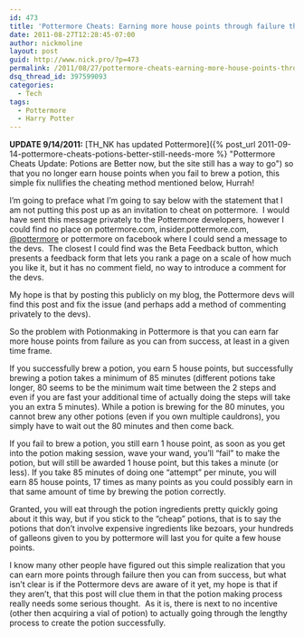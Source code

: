 ```yaml
---
id: 473
title: 'Pottermore Cheats: Earning more house points through failure then success in potion making'
date: 2011-08-27T12:28:45-07:00
author: nickmoline
layout: post
guid: http://www.nick.pro/?p=473
permalink: /2011/08/27/pottermore-cheats-earning-more-house-points-through-failure-then-success-in-potion-making/
dsq_thread_id: 397599093
categories:
  - Tech
tags:
  - Pottermore
  - Harry Potter
---
```

**UPDATE 9/14/2011:** [TH_NK has updated Pottermore]({% post_url 2011-09-14-pottermore-cheats-potions-better-still-needs-more %} "Pottermore Cheats Update: Potions are Better now, but the site still has a way to go") so that you no longer earn house points when you fail to brew a potion, this simple fix nullifies the cheating method mentioned below, Hurrah!

I&#8217;m going to preface what I&#8217;m going to say below with the statement that I am not putting this post up as an invitation to cheat on pottermore.  I would have sent this message privately to the Pottermore developers, however I could find no place on pottermore.com, insider.pottermore.com, [@pottermore](https://twitter.com/pottermore) or pottermore on facebook where I could send a message to the devs.  The closest I could find was the Beta Feedback button, which presents a feedback form that lets you rank a page on a scale of how much you like it, but it has no comment field, no way to introduce a comment for the devs.

My hope is that by posting this publicly on my blog, the Pottermore devs will find this post and fix the issue (and perhaps add a method of commenting privately to the devs).

<!--more-->

So the problem with Potionmaking in Pottermore is that you can earn far more house points from failure as you can from success, at least in a given time frame.

If you successfully brew a potion, you earn 5 house points, but successfully brewing a potion takes a minimum of 85 minutes (different potions take longer, 80 seems to be the minimum wait time between the 2 steps and even if you are fast your additional time of actually doing the steps will take you an extra 5 minutes). While a potion is brewing for the 80 minutes, you cannot brew any other potions (even if you own multiple cauldrons), you simply have to wait out the 80 minutes and then come back.

<amp-img src="{{ site.baseurl }}/wp-content/uploads/sites/4/2011/08/Screen-Shot-2011-08-27-at-2.30.12-PM.webp" title="Earning a point from failure" alt="If you fail to brew a potion, you earn 1 house point" width="835" height="396" layout="responsive" lightbox>
  <amp-img fallback src="{{ site.baseurl }}/wp-content/uploads/sites/4/2011/08/Screen-Shot-2011-08-27-at-2.30.12-PM.png" title="Earning a point from failure" alt="If you fail to brew a potion, you earn 1 house point" width="835" height="396" layout="responsive" lightbox></amp-img>
</amp-img>

If you fail to brew a potion, you still earn 1 house point, as soon as you get into the potion making session, wave your wand, you&#8217;ll &#8220;fail&#8221; to make the potion, but will still be awarded 1 house point, but this takes a minute (or less). If you take 85 minutes of doing one &#8220;attempt&#8221; per minute, you will earn 85 house points, 17 times as many points as you could possibly earn in that same amount of time by brewing the potion correctly.

Granted, you will eat through the potion ingredients pretty quickly going about it this way, but if you stick to the &#8220;cheap&#8221; potions, that is to say the potions that don&#8217;t involve expensive ingredients like bezoars, your hundreds of galleons given to you by pottermore will last you for quite a few house points.

I know many other people have figured out this simple realization that you can earn more points through failure then you can from success, but what isn&#8217;t clear is if the Pottermore devs are aware of it yet, my hope is that if they aren&#8217;t, that this post will clue them in that the potion making process really needs some serious thought.  As it is, there is next to no incentive (other then acquiring a vial of potion) to actually going through the lengthy process to create the potion successfully.